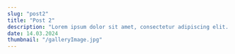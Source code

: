 ```yaml
---
slug: "post2"
title: "Post 2"
description: "Lorem ipsum dolor sit amet, consectetur adipiscing elit. Morbi venenatis eget purus quis blandit. Ut porttitor fringilla tortor, nec congue urna luctus quis."
date: 14.03.2024
thumbnail: "/galleryImage.jpg"
---
```

